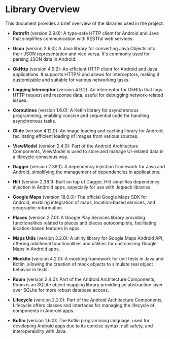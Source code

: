# Library Overview

This document provides a brief overview of the libraries used in the project.

- **Retrofit** (version 2.9.0): A type-safe HTTP client for Android and Java that simplifies communication with RESTful web services.

- **Gson** (version 2.9.0): A Java library for converting Java Objects into their JSON representation and vice versa. It's commonly used for parsing JSON data in Android.

- **OkHttp** (version 4.9.2): An efficient HTTP client for Android and Java applications. It supports HTTP/2 and allows for interceptors, making it customizable and suitable for various networking tasks.

- **Logging Interceptor** (version 4.9.2): An interceptor for OkHttp that logs HTTP request and response data, useful for debugging network-related issues.

- **Coroutines** (version 1.6.0): A Kotlin library for asynchronous programming, enabling concise and sequential code for handling asynchronous tasks.

- **Glide** (version 4.12.0): An image loading and caching library for Android, facilitating efficient loading of images from various sources.

- **ViewModel** (version 2.4.0): Part of the Android Architecture Components, ViewModel is used to store and manage UI-related data in a lifecycle-conscious way.

- **Dagger** (version 2.38.1): A dependency injection framework for Java and Android, simplifying the management of dependencies in applications.

- **Hilt** (version 2.38.1): Built on top of Dagger, Hilt simplifies dependency injection in Android apps, especially for use with Jetpack libraries.

- **Google Maps** (version 18.0.0): The official Google Maps SDK for Android, enabling integration of maps, location-based services, and geographic information.

- **Places** (version 2.7.0): A Google Play Services library providing functionalities related to places and places autocomplete, facilitating location-based features in apps.

- **Maps Utils** (version 3.2.0): A utility library for Google Maps Android API, offering additional functionalities and utilities for customizing Google Maps in Android apps.

- **Mockito** (version 4.2.0): A mocking framework for unit tests in Java and Kotlin, allowing the creation of mock objects to simulate real object behavior in tests.

- **Room** (version 2.4.0): Part of the Android Architecture Components, Room is an SQLite object mapping library providing an abstraction layer over SQLite for more robust database access.

- **Lifecycle** (version 2.2.0): Part of the Android Architecture Components, Lifecycle offers classes and interfaces for managing the lifecycle of components in Android apps.

- **Kotlin** (version 1.6.0): The Kotlin programming language, used for developing Android apps due to its concise syntax, null safety, and interoperability with Java.

